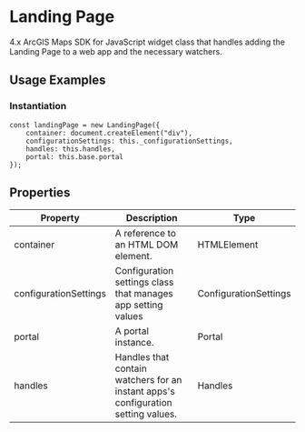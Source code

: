 # Landing Page

4.x ArcGIS Maps SDK for JavaScript widget class that handles adding the Landing Page to a web app and the necessary watchers.

## Usage Examples

### Instantiation

```
const landingPage = new LandingPage({
    container: document.createElement("div"),
    configurationSettings: this._configurationSettings,
    handles: this.handles,
    portal: this.base.portal
});
```

## Properties

| Property              | Description                                                                       | Type                  |
| --------------------- | --------------------------------------------------------------------------------- | --------------------- |
| container                  | A reference to an HTML DOM element.                                          | HTMLElement       |
| configurationSettings | Configuration settings class that manages app setting values                      | ConfigurationSettings |
| portal                  | A portal instance.                                                              | Portal               |
| handles               | Handles that contain watchers for an instant apps's configuration setting values. | Handles               |
